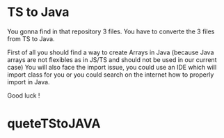 # TS to Java

You gonna find in that repository 3 files. You have to converte the 3 files from TS to Java. 

First of all you should find a way to create Arrays in Java (because Java arrays are not flexibles as in JS/TS and should not be used in our current case)
You will also face the import issue, you could use an IDE which will import class for you or you could search on the internet how to properly import in Java.

Good luck !
# queteTStoJAVA
